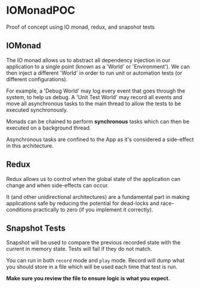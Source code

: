 # IOMonadPOC
Proof of concept using IO monad, redux, and snapshot tests

## IOMonad
The IO monad allows us to abstract all dependency injection in our application to a single point (known as a 'World' or 'Environment'). We can then inject a different 'World' in order to run unit or automation tests (or different configurations).

For example, a 'Debug World' may log every event that goes through the system, to help us debug. A 'Unit Test World' may record all events and move all asynchronous tasks to the main thread to allow the tests to be executed synchronously.

Monads can be chained to perform **synchronous** tasks which can then be executed on a background thread.

Asynchronous tasks are confined to the App as it's considered a side-effect in this architecture.

## Redux
Redux allows us to control when the global state of the application can change and when side-effects can occur. 

It (and other unidirectional architectures) are a fundamental part in making applications safe by reducing the potential for dead-locks and race-conditions practically to zero (if you implement it correctly).

## Snapshot Tests
Snapshot will be used to compare the previous recorded state with the current in memory state. Tests will fail if they do not match.

You can run in both `record` mode and `play` mode. Record will dump what you should store in a file which will be used each time that test is run. 

**Make sure you review the file to ensure logic is what you expect.**
